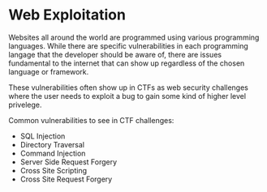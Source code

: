 # Web Exploitation

Websites all around the world are programmed using various programming languages. While there are specific vulnerabilities in each programming langage that the developer should be aware of, there are issues fundamental to the internet that can show up regardless of the chosen language or framework.

These vulnerabilities often show up in CTFs as web security challenges where the user needs to exploit a bug to gain some kind of higher level privelege.

Common vulnerabilities to see in CTF challenges:

 * SQL Injection
 * Directory Traversal
 * Command Injection
 * Server Side Request Forgery
 * Cross Site Scripting
 * Cross Site Request Forgery

